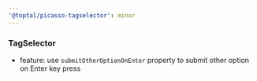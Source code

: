 ```yaml
---
'@toptal/picasso-tagselector': minor
---
```


### TagSelector

- feature: use `submitOtherOptionOnEnter` property to submit other option on Enter key press
